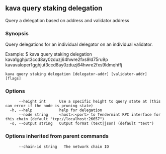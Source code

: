 <!--
title: delegation
-->
## kava query staking delegation

Query a delegation based on address and validator address

### Synopsis

Query delegations for an individual delegator on an individual validator.

Example:
$ kava query staking delegation kava1gghjut3ccd8ay0zduzj64hwre2fxs9ld75ru9p kavavaloper1gghjut3ccd8ay0zduzj64hwre2fxs9ldmqhffj

```
kava query staking delegation [delegator-addr] [validator-addr] [flags]
```

### Options

```
      --height int      Use a specific height to query state at (this can error if the node is pruning state)
  -h, --help            help for delegation
      --node string     <host>:<port> to Tendermint RPC interface for this chain (default "tcp://localhost:26657")
  -o, --output string   Output format (text|json) (default "text")
```

### Options inherited from parent commands

```
      --chain-id string   The network chain ID
```

